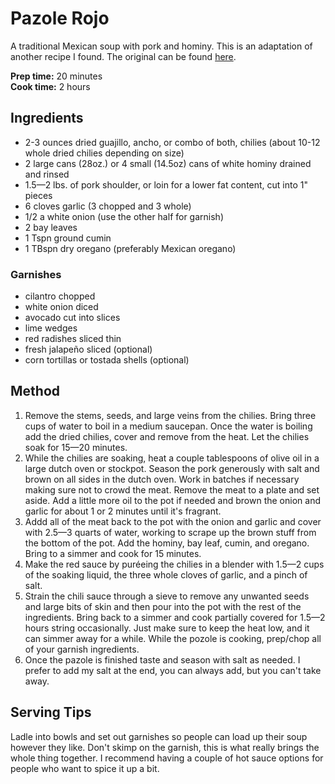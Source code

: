 # Pazole Rojo
A traditional Mexican soup with pork and hominy. This is an adaptation of another recipe I found. The original can be found [here](http://www.simplyrecipes.com/recipes/posole_rojo/).

**Prep time:** 20 minutes<br/>
**Cook time:** 2 hours

## Ingredients
- 2-3 ounces dried guajillo, ancho, or combo of both, chilies (about 10-12 whole dried chilies depending on size)
- 2 large cans (28oz.) or 4 small (14.5oz) cans of white hominy drained and rinsed
- 1.5—2 lbs. of pork shoulder, or loin for a lower fat content, cut into 1" pieces
- 6 cloves garlic (3 chopped and 3 whole)
- 1/2 a white onion (use the other half for garnish)
- 2 bay leaves
- 1 Tspn ground cumin
- 1 TBspn dry oregano (preferably Mexican oregano)

### Garnishes
- cilantro chopped
- white onion diced
- avocado cut into slices
- lime wedges
- red radishes sliced thin
- fresh jalapeño sliced (optional)
- corn tortillas or tostada shells (optional)

## Method
1. Remove the stems, seeds, and large veins from the chilies. Bring  three cups of water to boil in a medium saucepan. Once the water is boiling add the dried chilies, cover and remove from the heat. Let the chilies soak for 15—20 minutes.
2. While the chilies are soaking, heat a couple tablespoons of olive oil in a large dutch oven or stockpot. Season the pork generously with salt and brown on all sides in the dutch oven. Work in batches if necessary making sure not to crowd the meat. Remove the meat to a plate and set aside. Add a little more oil to the pot if needed and brown the onion and garlic for about 1 or 2 minutes until it's fragrant.
3. Addd all of the meat back to the pot with the onion and garlic and cover with 2.5—3 quarts of water, working to scrape up the brown stuff from the bottom of the pot. Add the hominy, bay leaf, cumin, and oregano. Bring to a simmer and cook for 15 minutes.
4. Make the red sauce by puréeing the chilies in a blender with 1.5—2 cups of the soaking liquid, the three whole cloves of garlic, and a pinch of salt.
5. Strain the chili sauce through a sieve to remove any unwanted seeds and large bits of skin and then pour into the pot with the rest of the ingredients. Bring back to a simmer and cook partially covered for 1.5—2 hours string occasionally. Just make sure to keep the heat low, and it can simmer away for a while. While the pozole is cooking, prep/chop all of your garnish ingredients.
6. Once the pazole is finished taste and season with salt as needed. I prefer to add my salt at the end, you can always add, but you can't take away.

## Serving Tips
Ladle into bowls and set out garnishes so people can load up their soup however they like. Don't skimp on the garnish, this is what really brings the whole thing together. I recommend having a couple of hot sauce options for people who want to spice it up a bit.



